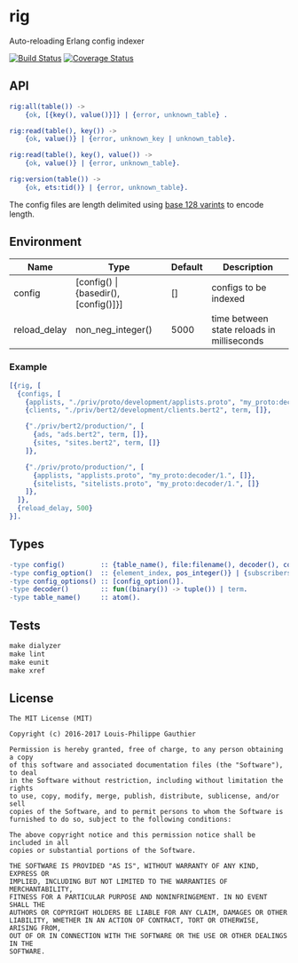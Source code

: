 # rig

Auto-reloading Erlang config indexer

[![Build Status](https://travis-ci.org/lpgauth/rig.svg?branch=master)](https://travis-ci.org/lpgauth/rig?branch=master)
[![Coverage Status](https://coveralls.io/repos/github/lpgauth/rig/badge.svg?branch=master)](https://coveralls.io/github/lpgauth/rig?branch=master)

## API

```erlang
rig:all(table()) ->
    {ok, [{key(), value()}]} | {error, unknown_table} .

rig:read(table(), key()) ->
    {ok, value()} | {error, unknown_key | unknown_table}.

rig:read(table(), key(), value()) ->
    {ok, value()} | {error, unknown_table}.

rig:version(table()) ->
    {ok, ets:tid()} | {error, unknown_table}.
```

The config files are length delimited using [base 128 varints][1] to encode length.

[1]: https://developers.google.com/protocol-buffers/docs/encoding#varints

## Environment

| Name          | Type                                  | Default | Description                                |
|---------------|---------------------------------------|---------|--------------------------------------------|
| config        | [config() \| {basedir(), [config()]}] | []      | configs to be indexed                      |
| reload_delay  | non_neg_integer()                     | 5000    | time between state reloads in milliseconds |

### Example

```erlang
[{rig, [
  {configs, [
    {applists, "./priv/proto/development/applists.proto", "my_proto:decoder/1.", []},
    {clients, "./priv/bert2/development/clients.bert2", term, []},

    {"./priv/bert2/production/", [
      {ads, "ads.bert2", term, []},
      {sites, "sites.bert2", term, []}
    ]},

    {"./priv/proto/production/", [
      {applists, "applists.proto", "my_proto:decoder/1.", []},
      {sitelists, "sitelists.proto", "my_proto:decoder/1.", []}
    ]},
  ]},
  {reload_delay, 500}
}].
```
## Types

```erlang
-type config()         :: {table_name(), file:filename(), decoder(), config_options()}.
-type config_option()  :: {element_index, pos_integer()} | {subscribers, [pid()]}.
-type config_options() :: [config_option()].
-type decoder()        :: fun((binary()) -> tuple()) | term.
-type table_name()     :: atom().
```

## Tests

```makefile
make dialyzer
make lint
make eunit
make xref
```

## License

```license
The MIT License (MIT)

Copyright (c) 2016-2017 Louis-Philippe Gauthier

Permission is hereby granted, free of charge, to any person obtaining a copy
of this software and associated documentation files (the "Software"), to deal
in the Software without restriction, including without limitation the rights
to use, copy, modify, merge, publish, distribute, sublicense, and/or sell
copies of the Software, and to permit persons to whom the Software is
furnished to do so, subject to the following conditions:

The above copyright notice and this permission notice shall be included in all
copies or substantial portions of the Software.

THE SOFTWARE IS PROVIDED "AS IS", WITHOUT WARRANTY OF ANY KIND, EXPRESS OR
IMPLIED, INCLUDING BUT NOT LIMITED TO THE WARRANTIES OF MERCHANTABILITY,
FITNESS FOR A PARTICULAR PURPOSE AND NONINFRINGEMENT. IN NO EVENT SHALL THE
AUTHORS OR COPYRIGHT HOLDERS BE LIABLE FOR ANY CLAIM, DAMAGES OR OTHER
LIABILITY, WHETHER IN AN ACTION OF CONTRACT, TORT OR OTHERWISE, ARISING FROM,
OUT OF OR IN CONNECTION WITH THE SOFTWARE OR THE USE OR OTHER DEALINGS IN THE
SOFTWARE.
```
